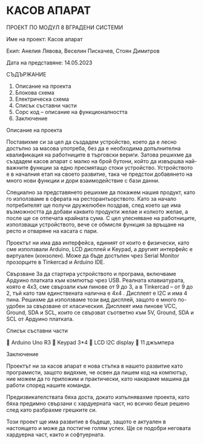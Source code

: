 # КАСОВ АПАРАТ
ПРОЕКТ ПО МОДУЛ 8 
ВГРАДЕНИ СИСТЕМИ

Име на проект: Касов апарат

 

Екип: 
Анелия Лявова,
Веселин Пискачев,
Стоян Димитров


Дата на представяне: 14.05.2023

СЪДЪРЖАНИЕ

1.	Описание на проекта 
2.	Блокова схема
3.	Електрическа схема
4.	Списък съставни части
5.	Сорс код – описание на функционалността
6.	Заключение



Описание на проекта

Поставихме си за цел да създадем устройство, което да е лесно достъпно за масова употреба, без да е необходима допълнителна квалификация на работниците в търговски вериги. Затова решихме да създадем касов апарат с малко на брой бутони, който да извършва най-важните функции за едно пресмятащо стоки устройство. Устройството е в началния етап на своето развитие, така че предстои добавянето на много нови функции и дори взаимодействие с бази данни.

Специално за представянето решихме да покажем нашия продукт, като го използваме в сферата на ресторантьорството. Като за начало потребителят ще получи дружелюбен поздрав, след което ще има възможността да добави каквито продукти желае и колкото желае, а после ще се отпечата крайната сума. С цел улесняване на работниците, използващи устройството, вече се обмисля функция за връщане на ресто и отваряне на касата с пари. 

Проектът ни има два интерфейса, единият от които е физически, като сме използвали Arduino, LCD дисплей и Keypad, а другият интерфейс е виртуален (конзолен). Може да бъде достъпен чрез Serial Monitor прозорците в Tinkercad и Arduino IDE.




Свързване
За да стартира устройството и програма, включваме Ардуино платката към компютър чрез USB. Реалната клавиатурата, която е 4x3, сме свързали към пинове от 9 до 3, а в Tinkercad – от 9 до 2, тъй като там единствената налична е 4x4 . Дисплеят е I2C и има 4 пина. Решихме да използваме този вид дисплей, защото е много по-удобен за свързване от класическия. Дисплеят има пинове VCC, Ground, SDA и SCL, които се свързват съответно към 5V, Ground, SDA и SCL от Ардуино платката.


Списък съставни части

	Arduino Uno R3
	Keypad 3*4
	LCD I2C display
	11 джъмпера



Заключение

Проектът ни за касов апарат е нова стъпка в нашето развитие като програмисти, защото видяхме, че освен да пишем код на компютър, ние можем да го приложим и практически, като накараме машина да работи според нашите команди.

Предизвикателствата бяха доста, докато изпълнявахме проекта, като бяха предимно свързани с хардуерната част, но всичко беше решено след като разбрахме грешките си.

Този проект ще има развитие в бъдеще, защото е актуален в настоящето и може да постигне голям успех. Ще се подобри неговата хардуерна част, както и софтуерната.


